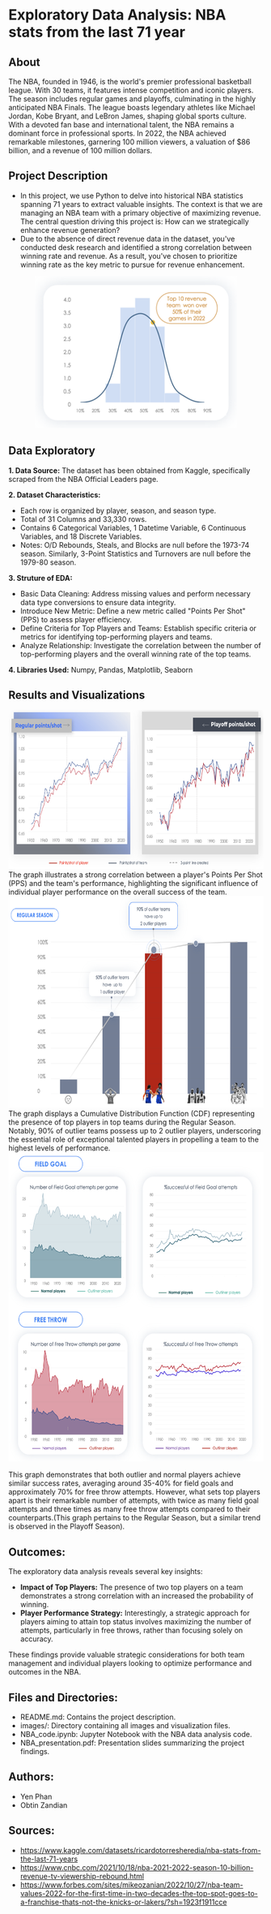 # Exploratory Data Analysis: NBA stats from the last 71 year
## About
The NBA, founded in 1946, is the world's premier professional basketball league. With 30 teams, it features intense competition and iconic players. The season includes regular games and playoffs, culminating in the highly anticipated NBA Finals. The league boasts legendary athletes like Michael Jordan, Kobe Bryant, and LeBron James, shaping global sports culture. With a devoted fan base and international talent, the NBA remains a dominant force in professional sports. In 2022, the NBA achieved remarkable milestones, garnering 100 million viewers, a valuation of $86 billion, and a revenue of 100 million dollars.

## Project Description
- In this project, we use Python to delve into historical NBA statistics spanning 71 years to extract valuable insights. The context is that we are managing an NBA team with a primary objective of maximizing revenue. The central question driving this project is: How can we strategically enhance revenue generation? 
- Due to the absence of direct revenue data in the dataset, you've conducted desk research and identified a strong correlation between winning rate and revenue. As a result, you've chosen to prioritize winning rate as the key metric to pursue for revenue enhancement.
<div align="center">
  <img src="Images/image_1.png" width="400" height="300" alt="Image 1">
</div>


## Data Exploratory

**1. Data Source:** The dataset has been obtained from Kaggle, specifically scraped from the NBA Official Leaders page.

**2. Dataset Characteristics:**

- Each row is organized by player, season, and season type.
- Total of 31 Columns and 33,330 rows.
- Contains 6 Categorical Variables, 1 Datetime Variable, 6 Continuous Variables, and 18 Discrete Variables.
- Notes: O/D Rebounds, Steals, and Blocks are null before the 1973-74 season. Similarly, 3-Point Statistics and Turnovers are null before the 1979-80 season.

**3. Struture of EDA:**
  - Basic Data Cleaning: Address missing values and perform necessary data type conversions to ensure data integrity.
  - Introduce New Metric: Define a new metric called "Points Per Shot" (PPS) to assess player efficiency.
  - Define Criteria for Top Players and Teams: Establish specific criteria or metrics for identifying top-performing players and teams.
  - Analyze Relationship: Investigate the correlation between the number of top-performing players and the overall winning rate of the top teams.

    
**4. Libraries Used:** Numpy, Pandas, Matplotlib, Seaborn

## Results and Visualizations
<div align="center">
  <img src="Images/image_2.png" width="667" height="313" alt="Image 1">
</div>
The graph illustrates a strong correlation between a player's Points Per Shot (PPS) and the team's performance, highlighting the significant influence of individual player performance on the overall success of the team.

<div align="center">
  <img src="Images/image_3.png" width="667" height="417" alt="Image 1">
  
</div>The graph displays a Cumulative Distribution Function (CDF) representing the presence of top players in top teams during the Regular Season. Notably, 90% of outlier teams possess up to 2 outlier players, underscoring the essential role of exceptional talented players in propelling a team to the highest levels of performance.


<div align="center">
  <img src="Images/image_4.png" width="600" height="610" alt="Image 1">
</div>

This graph demonstrates that both outlier and normal players achieve similar success rates, averaging around 35-40% for field goals and approximately 70% for free throw attempts. However,  what sets top players apart is their remarkable number of attempts, with twice as many field goal attempts and three times as many free throw attempts compared to their counterparts.(This graph pertains to the Regular Season, but a similar trend is observed in the Playoff Season).

## Outcomes:

The exploratory data analysis reveals several key insights:
- **Impact of Top Players:**
  The presence of two top players on a team demonstrates a strong correlation with an increased the probability of winning.
- **Player Performance Strategy:** Interestingly, a strategic approach for players aiming to attain top status involves maximizing the number of attempts, particularly in free throws, rather than focusing solely on accuracy.
  
These findings provide valuable strategic considerations for both team management and individual players looking to optimize performance and outcomes in the NBA.

## Files and Directories:
- README.md: Contains the project description.
- images/: Directory containing all images and visualization files.
- NBA_code.ipynb: Jupyter Notebook with the NBA data analysis code.
- NBA_presentation.pdf: Presentation slides summarizing the project findings.


## Authors:
- Yen Phan
- Obtin Zandian

## Sources:
- https://www.kaggle.com/datasets/ricardotorresheredia/nba-stats-from-the-last-71-years
- https://www.cnbc.com/2021/10/18/nba-2021-2022-season-10-billion-revenue-tv-viewership-rebound.html
- https://www.forbes.com/sites/mikeozanian/2022/10/27/nba-team-values-2022-for-the-first-time-in-two-decades-the-top-spot-goes-to-a-franchise-thats-not-the-knicks-or-lakers/?sh=1923f1911cce

 
